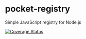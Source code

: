 # pocket-registry
Simple JavaScript registry for Node.js

[![Coverage Status](https://coveralls.io/repos/github/4umfreak/pocket-registry/badge.svg?branch=master)](https://coveralls.io/github/4umfreak/pocket-registry?branch=master)
